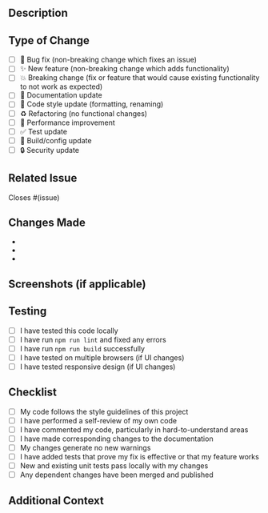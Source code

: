 ## Description
<!-- Provide a brief description of the changes in this PR -->

## Type of Change
<!-- Mark the relevant option with an "x" -->

- [ ] 🐛 Bug fix (non-breaking change which fixes an issue)
- [ ] ✨ New feature (non-breaking change which adds functionality)
- [ ] 💥 Breaking change (fix or feature that would cause existing functionality to not work as expected)
- [ ] 📝 Documentation update
- [ ] 🎨 Code style update (formatting, renaming)
- [ ] ♻️ Refactoring (no functional changes)
- [ ] 🚀 Performance improvement
- [ ] ✅ Test update
- [ ] 🔧 Build/config update
- [ ] 🔒 Security update

## Related Issue
<!-- Link to the issue this PR addresses -->
Closes #(issue)

## Changes Made
<!-- List the specific changes made in this PR -->

- 
- 
- 

## Screenshots (if applicable)
<!-- Add screenshots to help explain your changes -->

## Testing
<!-- Describe the tests you ran to verify your changes -->

- [ ] I have tested this code locally
- [ ] I have run `npm run lint` and fixed any errors
- [ ] I have run `npm run build` successfully
- [ ] I have tested on multiple browsers (if UI changes)
- [ ] I have tested responsive design (if UI changes)

## Checklist
<!-- Mark completed items with an "x" -->

- [ ] My code follows the style guidelines of this project
- [ ] I have performed a self-review of my own code
- [ ] I have commented my code, particularly in hard-to-understand areas
- [ ] I have made corresponding changes to the documentation
- [ ] My changes generate no new warnings
- [ ] I have added tests that prove my fix is effective or that my feature works
- [ ] New and existing unit tests pass locally with my changes
- [ ] Any dependent changes have been merged and published

## Additional Context
<!-- Add any other context about the pull request here -->
